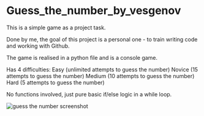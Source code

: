 # Guess_the_number_by_vesgenov
This is a simple game as a project task. 

Done by me, the goal of this project is a personal one - to train writing code and working with Github.

The game is realised in a python file and is a console game.

Has 4 difficulties:
    Easy (unlimited attempts to guess the number) 
    Novice (15 attempts to guess the number) 
    Medium (10 attempts to guess the number) 
    Hard (5 attempts to guess the number) 
    
No functions involved, just pure basic if/else logic in a while loop.


![guess the number screenshot](https://user-images.githubusercontent.com/123295451/213923347-5f90672d-f73a-455b-b292-602b8921dc44.jpg)

